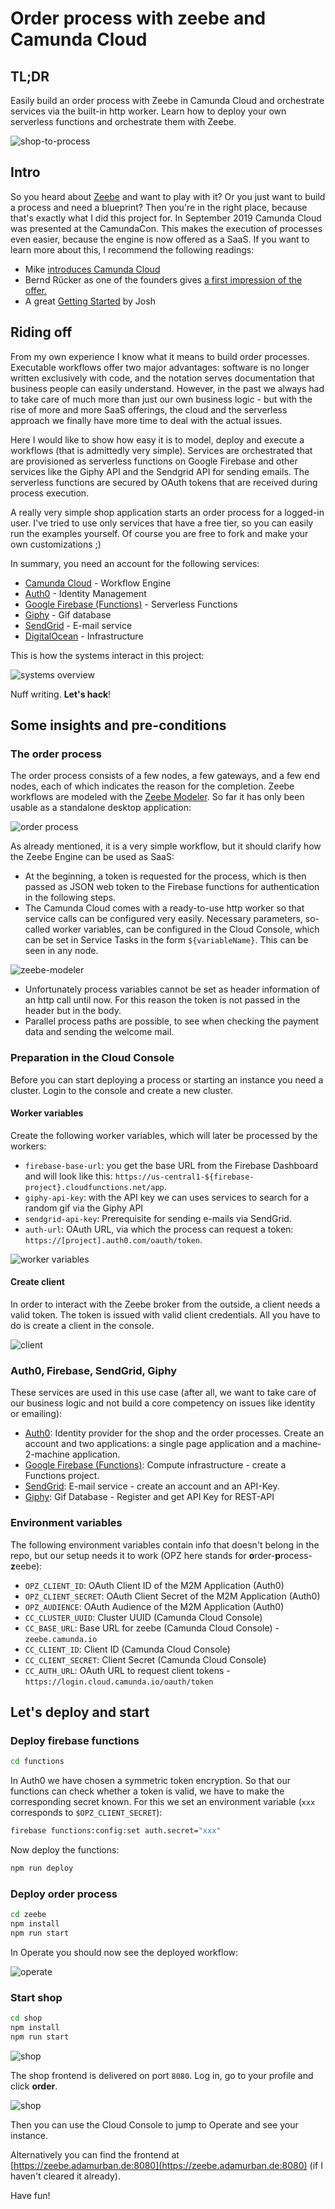 # Order process with zeebe and Camunda Cloud

## TL;DR

Easily build an order process with Zeebe in Camunda Cloud and orchestrate services via the built-in http worker. Learn how to deploy your own serverless functions and orchestrate them with Zeebe.

![shop-to-process](./assets/order-process-with-zeebe.gif)

## Intro

So you heard about [Zeebe](https://zeebe.io/) and want to play with it? Or you just want to build a process and need a blueprint? Then you're in the right place, because that's exactly what I did this project for. In September 2019 Camunda Cloud was presented at the CamundaCon. This makes the execution of processes even easier, because the engine is now offered as a SaaS. If you want to learn more about this, I recommend the following readings:

- Mike [introduces Camunda Cloud](https://zeebe.io/blog/2019/09/announcing-camunda-cloud/)
- Bernd Rücker as one of the founders gives [a first impression of the offer.](https://blog.bernd-ruecker.com/camunda-cloud-the-why-the-what-and-the-how-8198f0a8c33b)
- A great [Getting Started](https://zeebe.io/blog/2019/09/getting-started-camunda-cloud/) by Josh

## Riding off

From my own experience I know what it means to build order processes. Executable workflows offer two major advantages: software is no longer written exclusively with code, and the notation serves documentation that business people can easily understand. However, in the past we always had to take care of much more than just our own business logic - but with the rise of more and more SaaS offerings, the cloud and the serverless approach we finally have more time to deal with the actual issues.

Here I would like to show how easy it is to model, deploy and execute a workflows (that is admittedly very simple). Services are orchestrated that are provisioned as serverless functions on Google Firebase and other services like the Giphy API and the Sendgrid API for sending emails. The serverless functions are secured by OAuth tokens that are received during process execution.

A really very simple shop application starts an order process for a logged-in user. I've tried to use only services that have a free tier, so you can easily run the examples yourself. Of course you are free to fork and make your own customizations ;)

In summary, you need an account for the following services:

- [Camunda Cloud](https://camunda.io) - Workflow Engine
- [Auth0](https://auth0.com/) - Identity Management
- [Google Firebase (Functions)](https://firebase.google.com/) - Serverless Functions
- [Giphy](https://developers.giphy.com/) - Gif database
- [SendGrid](https://sendgrid.com/) - E-mail service
- [DigitalOcean](https://www.digitalocean.com/) - Infrastructure

This is how the systems interact in this project:

![systems overview](./assets/systems-overview.png)

Nuff writing. **Let's hack**!

## Some insights and pre-conditions

### The order process

The order process consists of a few nodes, a few gateways, and a few end nodes, each of which indicates the reason for the completion. Zeebe workflows are modeled with the [Zeebe Modeler](https://github.com/zeebe-io/zeebe-modeler). So far it has only been usable as a standalone desktop application:

![order process](./assets/order-process.png)

As already mentioned, it is a very simple workflow, but it should clarify how the Zeebe Engine can be used as SaaS:

- At the beginning, a token is requested for the process, which is then passed as JSON web token to the Firebase functions for authentication in the following steps.
- The Camunda Cloud comes with a ready-to-use http worker so that service calls can be configured very easily. Necessary parameters, so-called worker variables, can be configured in the Cloud Console, which can be set in Service Tasks in the form `${variableName}`. This can be seen in any node.

![zeebe-modeler](./assets/zeebe-modeler.png)

- Unfortunately process variables cannot be set as header information of an http call until now. For this reason the token is not passed in the header but in the body.
- Parallel process paths are possible, to see when checking the payment data and sending the welcome mail.

### Preparation in the Cloud Console

Before you can start deploying a process or starting an instance you need a cluster. Login to the console and create a new cluster.

#### Worker variables

Create the following worker variables, which will later be processed by the workers:

- `firebase-base-url`: you get the base URL from the Firebase Dashboard and will look like this: `https://us-central1-${firebase-project}.cloudfunctions.net/app`.
- `giphy-api-key`: with the API key we can uses services to search for a random gif via the Giphy API
- `sendgrid-api-key`: Prerequisite for sending e-mails via SendGrid.
- `auth-url`: OAuth URL, via which the process can request a token: `https://[project].auth0.com/oauth/token`.

![worker variables](./assets/worker-variables.png)

#### Create client

In order to interact with the Zeebe broker from the outside, a client needs a valid token. The token is issued with valid client credentials. All you have to do is create a client in the console.

![client](./assets/camunda-cloud-console-details.png)

### Auth0, Firebase, SendGrid, Giphy

These services are used in this use case (after all, we want to take care of our business logic and not build a core competency on issues like identity or emailing):

- [Auth0](https://auth0.com/): Identity provider for the shop and the order processes. Create an account and two applications: a single page application and a machine-2-machine application.
- [Google Firebase (Functions)](https://firebase.google.com/): Compute infrastructure - create a Functions project.
- [SendGrid](https://sendgrid.com/): E-mail service - create an account and an API-Key.
- [Giphy](https://developers.giphy.com/): Gif Database - Register and get API Key for REST-API

### Environment variables

The following environment variables contain info that doesn't belong in the repo, but our setup needs it to work (OPZ here stands for **o**rder-**p**rocess-**z**eebe):

- `OPZ_CLIENT_ID`: OAuth Client ID of the M2M Application (Auth0)
- `OPZ_CLIENT_SECRET`: OAuth Client Secret of the M2M Application (Auth0)
- `OPZ_AUDIENCE`: OAuth Audience of the M2M Application (Auth0)
- `CC_CLUSTER_UUID`: Cluster UUID (Camunda Cloud Console)
- `CC_BASE_URL`: Base URL for zeebe (Camunda Cloud Console) - `zeebe.camunda.io`
- `CC_CLIENT_ID`: Client ID (Camunda Cloud Console)
- `CC_CLIENT_SECRET`: Client Secret (Camunda Cloud Console)
- `CC_AUTH_URL`: OAuth URL to request client tokens - `https://login.cloud.camunda.io/oauth/token`

## Let's deploy and start

### Deploy firebase functions

```bash
cd functions
```

In Auth0 we have chosen a symmetric token encryption. So that our functions can check whether a token is valid, we have to make the corresponding secret known. For this we set an environment variable (`xxx` corresponds to `$OPZ_CLIENT_SECRET`):

```bash
firebase functions:config:set auth.secret="xxx"
```

Now deploy the functions:

```bash
npm run deploy
```

### Deploy order process

```bash
cd zeebe
npm install
npm run start
```

In Operate you should now see the deployed workflow:

![operate](./assets/oprate-deployed-workflow.png)

### Start shop

```bash
cd shop
npm install
npm run start
```

![shop](./assets/mighty-zeebe-shop.png)

The shop frontend is delivered on port `8080`. Log in, go to your profile and click **order**.

![shop](./assets/mighty-zeebe-shop-order-now.png)

Then you can use the Cloud Console to jump to Operate and see your instance.

Alternatively you can find the frontend at [https://zeebe.adamurban.de:8080](https://zeebe.adamurban.de:8080) (if I haven't cleared it already).

Have fun!

